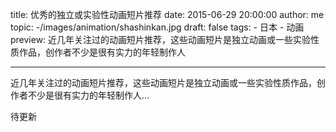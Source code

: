 title: 优秀的独立或实验性动画短片推荐
date: 2015-06-29 20:00:00
author: me
topic: -/images/animation/shashinkan.jpg
draft: false
tags:
    - 日本
    - 动画
preview: 近几年关注过的动画短片推荐，这些动画短片是独立动画或一些实验性质作品，创作者不少是很有实力的年轻制作人

---

近几年关注过的动画短片推荐，这些动画短片是独立动画或一些实验性质作品，创作者不少是很有实力的年轻制作人...

待更新
